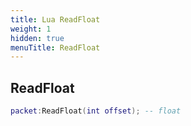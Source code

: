 ```yaml
---
title: Lua ReadFloat
weight: 1
hidden: true
menuTitle: ReadFloat
---
```

## ReadFloat
```lua
packet:ReadFloat(int offset); -- float
```